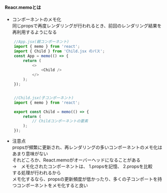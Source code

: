 #### Reacr.memoとは

- コンポーネントのメモ化  
    同じpropsで再度レンダリングが行われるとき、前回のレンダリング結果を再利用するようになる  

```JavaScript
    //App.jsx(親コンポーネント)
    import { memo } from 'react';
    import { Child } from 'Child.jsx のパス';
    const App = memo(() => {
        return (
            <>
                <Child />
            </>
        );
    });


    //Child.jsx(子コンポーネント)
    import { memo } from 'react';

    export const Child = memo(() => {
        return (
            // Childコンポーネントの要素
        );
    });
```


- 注意点  
    propsが頻繁に更新され、再レンダリングの多いコンポーネントのメモ化はあまり意味がない  
    それどころか、React.memoがオーバーヘッドになることがある  
    ->　メモ化されたコンポーネントは、
    1.propsを記憶、
    2.propsを比較  
    する処理が行われるから  
    メモ化するなら、propsの更新頻度が低かったり、多くの子コンポートを持つコンポーネントをメモ化すると良い

